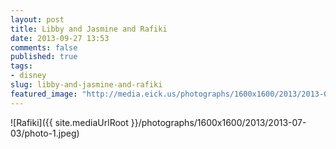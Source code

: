 ```yaml
---
layout: post
title: Libby and Jasmine and Rafiki
date: 2013-09-27 13:53
comments: false
published: true
tags:
- disney
slug: libby-and-jasmine-and-rafiki
featured_image: "http://media.eick.us/photographs/1600x1600/2013/2013-07-03/photo-1.jpeg"
---
```

![Rafiki]({{ site.mediaUrlRoot }}/photographs/1600x1600/2013/2013-07-03/photo-1.jpeg)
